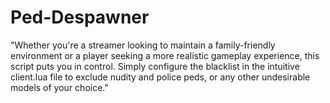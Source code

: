 # Ped-Despawner
"Whether you're a streamer looking to maintain a family-friendly environment or a player seeking a more realistic gameplay experience, this script puts you in control. Simply configure the blacklist in the intuitive client.lua file to exclude nudity and police peds, or any other undesirable models of your choice."
